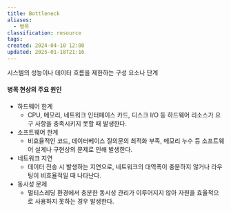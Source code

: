 ```yaml
---
title: Bottleneck
aliases:
  - 병목
classification: resource
tags: 
created: 2024-04-10 12:00
updated: 2025-01-18T21:16
---
```

시스템의 성능이나 데이터 흐름을 제한하는 구성 요소나 단계

#### 병목 현상의 주요 원인

- 하드웨어 한계
	- CPU, 메모리, 네트워크 인터페이스 카드, 디스크 I/O 등 하드웨어 리소스가 요구 사항을 충족시키지 못할 때 발생한다.
- 소프트웨어 한계
	- 비효율적인 코드, 데이터베이스 질의문의 최적화 부족, 메모리 누수 등 소프트웨어 설계나 구현상의 문제로 인해 발생한다.
- 네트워크 지연
	- 데이터 전송 시 발생하는 지연으로, 네트워크의 대역폭이 충분하지 않거나 라우팅이 비효율적일 때 나타난다.
- 동시성 문제
	- 멀티스레딩 환경에서 충분한 동시성 관리가 이루어지지 않아 자원을 효율적으로 사용하지 못하는 경우 발생한다.
